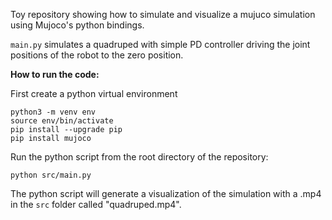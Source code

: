 Toy repository showing how to simulate and visualize a mujuco simulation using Mujoco's python bindings.

`main.py` simulates a quadruped with simple PD controller driving the joint positions of the robot to the zero position.


**How to run the code:**

First create a python virtual environment
```
python3 -m venv env
source env/bin/activate
pip install --upgrade pip
pip install mujoco
```

Run the python script from the root directory of the repository:
```
python src/main.py
```

The python script will generate a visualization of the simulation with a .mp4 in the `src` folder called "quadruped.mp4". 
